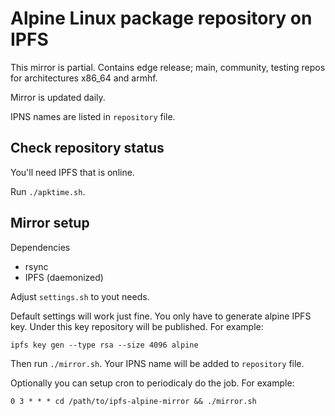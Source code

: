Alpine Linux package repository on IPFS
=======================================

This mirror is partial. Contains edge release; main, community, testing
repos for architectures x86_64 and armhf.

Mirror is updated daily.

IPNS names are listed in `repository` file.

Check repository status
-----------------------

You'll need IPFS that is online.

Run `./apktime.sh`.

Mirror setup
------------

Dependencies
 * rsync
 * IPFS (daemonized)

Adjust `settings.sh` to yout needs.

Default settings will work just fine. You only have to generate alpine IPFS key.
Under this key repository will be published. For example:

    ipfs key gen --type rsa --size 4096 alpine

Then run `./mirror.sh`. Your IPNS name will be added to `repository` file.

Optionally you can setup cron to periodicaly do the job. For example:

    0 3 * * * cd /path/to/ipfs-alpine-mirror && ./mirror.sh
